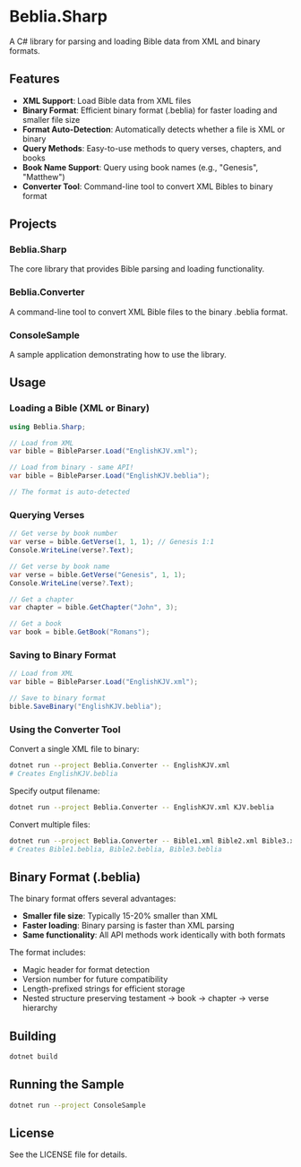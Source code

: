 # Beblia.Sharp

A C# library for parsing and loading Bible data from XML and binary formats.

## Features

- **XML Support**: Load Bible data from XML files
- **Binary Format**: Efficient binary format (.beblia) for faster loading and smaller file size
- **Format Auto-Detection**: Automatically detects whether a file is XML or binary
- **Query Methods**: Easy-to-use methods to query verses, chapters, and books
- **Book Name Support**: Query using book names (e.g., "Genesis", "Matthew")
- **Converter Tool**: Command-line tool to convert XML Bibles to binary format

## Projects

### Beblia.Sharp
The core library that provides Bible parsing and loading functionality.

### Beblia.Converter
A command-line tool to convert XML Bible files to the binary .beblia format.

### ConsoleSample
A sample application demonstrating how to use the library.

## Usage

### Loading a Bible (XML or Binary)

```csharp
using Beblia.Sharp;

// Load from XML
var bible = BibleParser.Load("EnglishKJV.xml");

// Load from binary - same API!
var bible = BibleParser.Load("EnglishKJV.beblia");

// The format is auto-detected
```

### Querying Verses

```csharp
// Get verse by book number
var verse = bible.GetVerse(1, 1, 1); // Genesis 1:1
Console.WriteLine(verse?.Text);

// Get verse by book name
var verse = bible.GetVerse("Genesis", 1, 1);
Console.WriteLine(verse?.Text);

// Get a chapter
var chapter = bible.GetChapter("John", 3);

// Get a book
var book = bible.GetBook("Romans");
```

### Saving to Binary Format

```csharp
// Load from XML
var bible = BibleParser.Load("EnglishKJV.xml");

// Save to binary format
bible.SaveBinary("EnglishKJV.beblia");
```

### Using the Converter Tool

Convert a single XML file to binary:
```bash
dotnet run --project Beblia.Converter -- EnglishKJV.xml
# Creates EnglishKJV.beblia
```

Specify output filename:
```bash
dotnet run --project Beblia.Converter -- EnglishKJV.xml KJV.beblia
```

Convert multiple files:
```bash
dotnet run --project Beblia.Converter -- Bible1.xml Bible2.xml Bible3.xml
# Creates Bible1.beblia, Bible2.beblia, Bible3.beblia
```

## Binary Format (.beblia)

The binary format offers several advantages:
- **Smaller file size**: Typically 15-20% smaller than XML
- **Faster loading**: Binary parsing is faster than XML parsing
- **Same functionality**: All API methods work identically with both formats

The format includes:
- Magic header for format detection
- Version number for future compatibility
- Length-prefixed strings for efficient storage
- Nested structure preserving testament → book → chapter → verse hierarchy

## Building

```bash
dotnet build
```

## Running the Sample

```bash
dotnet run --project ConsoleSample
```

## License

See the LICENSE file for details.
